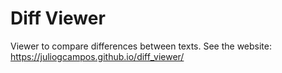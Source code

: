 # Diff Viewer

Viewer to compare differences between texts.
See the website: <https://juliogcampos.github.io/diff_viewer/>
